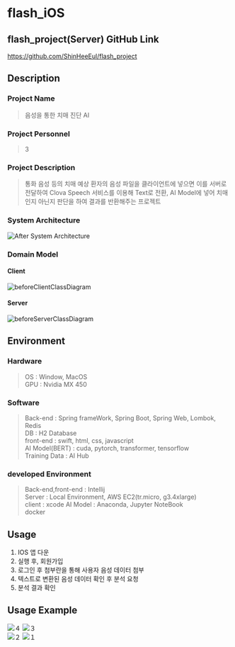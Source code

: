 # flash_iOS

## flash_project(Server) GitHub Link
https://github.com/ShinHeeEul/flash_project

## Description
### Project Name
> 음성을 통한 치매 진단 AI<br>
### Project Personnel
> 3<br>
### Project Description
> 통화 음성 등의 치매 예상 환자의 음성 파일을 클라이언트에 넣으면 이를 서버로 전달하여 Clova Speech 서비스를 이용해 Text로 전환, AI Model에 넣어 치매인지 아닌지 판단을 하여 결과를 반환해주는 프로젝트<br>

### System Architecture
![After System Architecture](https://github.com/kihwn/flash_iOS/assets/101660828/9653e1ac-406a-498c-8fb0-b8cdb9c12b10)

### Domain Model
#### Client
![beforeClientClassDiagram](https://github.com/ShinHeeEul/flash_project/assets/83682424/ddcae9e7-0a60-4328-ac8c-529e179780d3)

#### Server
![beforeServerClassDiagram](https://github.com/ShinHeeEul/flash_project/assets/83682424/51a52b19-4e23-41e6-8b2a-3d9721b9f146)


## Environment
### Hardware
> OS : Window, MacOS <br>
> GPU : Nvidia MX 450
  
### Software
  > Back-end : Spring frameWork, Spring Boot, Spring Web, Lombok, Redis<br>
  > DB : H2 Database<br>
  > front-end : swift, html, css, javascript <br>
  > AI Model(BERT) : cuda, pytorch, transformer, tensorflow <br> 
  > Training Data : AI Hub

### developed Environment
  > Back-end,front-end : Intellij <br>
  > Server : Local Environment, AWS EC2(tr.micro, g3.4xlarge) <br>
  > client : xcode
  > AI Model : Anaconda, Jupyter NoteBook <br>
  > docker
  
## Usage

 1. IOS 앱 다운
 2. 실행 후, 회원가입
 3. 로그인 후 첨부란을 통해 사용자 음성 데이터 첨부
 4. 텍스트로 변환된 음성 데이터 확인 후 분석 요청
 5. 분석 결과 확인

## Usage Example
![４](https://github.com/ShinHeeEul/flash_project/assets/83682424/659b7db1-8501-45a8-808f-aea4400e4db8)
 ![３](https://github.com/ShinHeeEul/flash_project/assets/83682424/aa697fff-fd84-419e-a44d-3c634aa5093b)<br>
 ![２](https://github.com/ShinHeeEul/flash_project/assets/83682424/e548ee14-fa0d-41e2-b994-56cc89179532)
 ![１](https://github.com/ShinHeeEul/flash_project/assets/83682424/4b1ed8b3-1047-45c1-bdfb-cf79c2fc3ec1)



